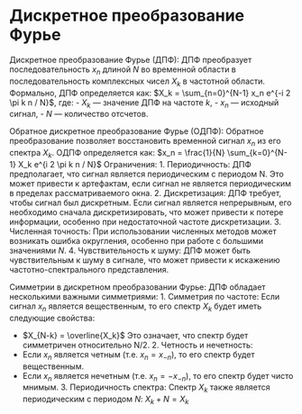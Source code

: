# Дискретное преобразование Фурье
Дискретное преобразование Фурье (ДПФ):
ДПФ преобразует последовательность $x_n$ длиной $N$ во временной области в последовательность комплексных чисел $X_k$ в частотной области. Формально, ДПФ определяется как:
$X_k = \sum_{n=0}^{N-1} x_n e^{-i 2 \pi k n / N}$, где:
\- $X_k$ — значение ДПФ на частоте $k$,
\- $x_n$ — исходный сигнал,
\- $N$ — количество отсчетов.

Обратное дискретное преобразование Фурье (ОДПФ):
Обратное преобразование позволяет восстановить временной сигнал $x_n$ из его спектра $X_k$. ОДПФ определяется как:
$x_n = \frac{1}{N} \sum_{k=0}^{N-1} X_k e^{i 2 \pi k n / N}$
Ограничения:
1\. Периодичность: ДПФ предполагает, что сигнал является периодическим с периодом N. Это может привести к артефактам, если сигнал не является периодическим в пределах рассматриваемого окна.
2\. Дискретизация: ДПФ требует, чтобы сигнал был дискретным. Если сигнал является непрерывным, его необходимо сначала дискретизировать, что может привести к потере информации, особенно при недостаточной частоте дискретизации.
3\. Численная точность: При использовании численных методов может возникать ошибка округления, особенно при работе с большими значениями $N$.
4\. Чувствительность к шуму: ДПФ может быть чувствительным к шуму в сигнале, что может привести к искажению частотно-спектрального представления.

Симметрии в дискретном преобразовании Фурье:
ДПФ обладает несколькими важными симметриями:
1\. Симметрия по частоте: Если сигнал $x_n$ является вещественным, то его спектр $X_k$ будет иметь следующие свойства:
   - $X_{N-k} = \overline{X_k}$
   Это означает, что спектр будет симметричен относительно N/2.
2\. Четность и нечетность:
   - Если $x_n$ является четным (т.е. $x_n = x_{-n}$), то его спектр будет вещественным.
   - Если $x_n$ является нечетным (т.е. $x_n = -x_{-n}$), то его спектр будет чисто мнимым.
3\. Периодичность спектра: Спектр $X_k$ также является периодическим с периодом $N$:
   $X_k + N = X_k$